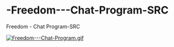 # -Freedom---Chat-Program-SRC
 Freedom - Chat Program-SRC

<a href="https://gifyu.com/image/SSUSf"><img src="https://s10.gifyu.com/images/Freedom---Chat-Program.md.gif" alt="Freedom---Chat-Program.gif" border="0" /></a>
